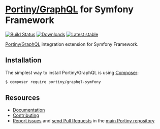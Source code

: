 # [Portiny/GraphQL](https://github.com/portiny/graphql) for Symfony Framework

[![Build Status](https://img.shields.io/travis/portiny/graphql-symfony.svg?style=flat-square)](https://travis-ci.org/portiny/graphql-symfony)
[![Downloads](https://img.shields.io/packagist/dt/portiny/graphql-symfony.svg?style=flat-square)](https://packagist.org/packages/portiny/graphql-symfony)
[![Latest stable](https://img.shields.io/github/tag/portiny/graphql-symfony.svg?style=flat-square)](https://packagist.org/packages/portiny/graphql-symfony)

[Portiny/GraphQL](https://github.com/portiny/graphql) integration extension for Symfony Framework.


## Installation

The simplest way to install Portiny/GraphQL is using  [Composer](http://getcomposer.org/):

```sh
$ composer require portiny/graphql-symfony
```


## Resources

 * [Documentation](https://github.com/portiny/graphql-symfony/blob/master/docs/en/index.md)
 * [Contributing](https://github.com/portiny/portiny/blob/master/CODE_OF_CONDUCT.md)
 * [Report issues](https://github.com/portiny/portiny/issues) and [send Pull Requests](https://github.com/portiny/portiny/pulls) in the [main Portiny repository](https://github.com/portiny/portiny)
